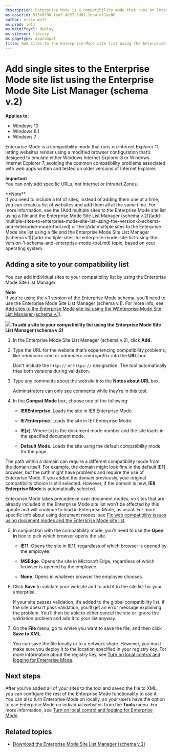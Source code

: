 ```yaml
---
description: Enterprise Mode is a compatibility mode that runs on Internet Explorer 11, letting websites render using a modified browser configuration that''s designed to emulate either Windows Internet Explorer 8 or Windows Internet Explorer 7, avoiding the common compatibility problems associated with web apps written and tested on older versions of Internet Explorer.
ms.assetid: 513e8f3b-fedf-4d57-8d81-1ea4fdf1ac0b
author: eross-msft
ms.prod: ie11
ms.mktglfcycl: deploy
ms.sitesec: library
ms.pagetype: appcompat
title: Add sites to the Enterprise Mode site list using the Enterprise Mode Site List Manager (schema v.2) (Internet Explorer 11 for IT Pros)
---
```


# Add single sites to the Enterprise Mode site list using the Enterprise Mode Site List Manager (schema v.2)

**Applies to:**

-   Windows 10
-   Windows 8.1
-   Windows 7

Enterprise Mode is a compatibility mode that runs on Internet Explorer 11, letting websites render using a modified browser configuration that’s designed to emulate either Windows Internet Explorer 8 or Windows Internet Explorer 7, avoiding the common compatibility problems associated with web apps written and tested on older versions of Internet Explorer.<p>**Important**<br>You can only add specific URLs, not Internet or Intranet Zones.

<p>**Note**<br>If you need to include a lot of sites, instead of adding them one at a time, you can create a list of websites and add them all at the same time. For more information, see the [Add multiple sites to the Enterprise Mode site list using a file and the Enterprise Mode Site List Manager (schema v.2)](add-multiple-sites-to-enterprise-mode-site-list-using-the-version-2-schema-and-enterprise-mode-tool.md) or the [Add multiple sites to the Enterprise Mode site list using a file and the Enterprise Mode Site List Manager (schema v.1)](add-multiple-sites-to-enterprise-mode-site-list-using-the-version-1-schema-and-enterprise-mode-tool.md) topic, based on your operating system.

## Adding a site to your compatibility list
You can add individual sites to your compatibility list by using the Enterprise Mode Site List Manager.<p>
**Note**<br>If you're using the v.1 version of the Enterprise Mode schema, you'll need to use the Enterprise Mode Site List Manager (schema v.1). For more info, see [Add sites to the Enterprise Mode site list using the WEnterprise Mode Site List Manager (schema v.1)](add-single-sites-to-enterprise-mode-site-list-using-the-version-1-enterprise-mode-tool.md).

 ![](images/wedge.gif) **To add a site to your compatibility list using the Enterprise Mode Site List Manager (schema v.2)**

1.  In the Enterprise Mode Site List Manager (schema v.2), click **Add**.

2.  Type the URL for the website that’s experiencing compatibility problems, like *&lt;domain&gt;.com* or *&lt;domain&gt;.com*/*&lt;path&gt;* into the **URL** box.<p>
Don't include the `http://` or `https://` designation. The tool automatically tries both versions during validation.

3.  Type any comments about the website into the **Notes about URL** box.<p>
Administrators can only see comments while they’re in this tool.

4.  In the **Compat Mode** box, choose one of the following:

    -   **IE8Enterprise**. Loads the site in IE8 Enterprise Mode.

    -   **IE7Enterprise**. Loads the site in IE7 Enterprise Mode.

    -   **IE\[*x*\]**. Where \[x\] is the document mode number and the site loads in the specified document mode.

    -   **Default Mode**. Loads the site using the default compatibility mode for the page.

   The path within a domain can require a different compatibility mode from the domain itself. For example, the domain might look fine in the default IE11 browser, but the path might have problems and require the use of Enterprise Mode. If you added the domain previously, your original compatibility choice is still selected. However, if the domain is new, **IE8 Enterprise Mode** is automatically selected.
   
   Enterprise Mode takes precedence over document modes, so sites that are already included in the Enterprise Mode site list won’t be affected by this update and will continue to load in Enterprise Mode, as usual. For more specific info about using document modes, see [Fix web compatibility issues using document modes and the Enterprise Mode site list](fix-compat-issues-with-doc-modes-and-enterprise-mode-site-list.md).

5.  In conjunction with the compatibility mode, you'll need to use the **Open in** box to pick which browser opens the site.

    -   **IE11**. Opens the site in IE11, regardless of which browser is opened by the employee.

    -   **MSEdge**. Opens the site in Microsoft Edge, regardless of which browser is opened by the employee.

    -   **None**. Opens in whatever browser the employee chooses.

6.  Click **Save** to validate your website and to add it to the site list for your enterprise.<p>
If your site passes validation, it’s added to the global compatibility list. If the site doesn’t pass validation, you’ll get an error message explaining the problem. You’ll then be able to either cancel the site or ignore the validation problem and add it to your list anyway.

7.  On the **File** menu, go to where you want to save the file, and then click **Save to XML**.<p>
You can save the file locally or to a network share. However, you must make sure you deploy it to the location specified in your registry key. For more information about the registry key, see [Turn on local control and logging for Enterprise Mode](turn-on-local-control-and-logging-for-enterprise-mode.md).

## Next steps
After you’ve added all of your sites to the tool and saved the file to XML, you can configure the rest of the Enterprise Mode functionality to use it. You can also turn Enterprise Mode on locally, so your users have the option to use Enterprise Mode on individual websites from the **Tools** menu. For more information, see [Turn on local control and logging for Enterprise Mode](turn-on-local-control-and-logging-for-enterprise-mode.md).

## Related topics
- [Download the Enterprise Mode Site List Manager (schema v.2)](http://go.microsoft.com/fwlink/p/?LinkId=716853)
 

 




